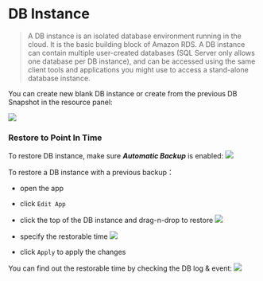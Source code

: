 # DB Instance

>A DB instance is an isolated database environment running in the cloud. It is the basic building block of Amazon RDS. A DB instance can contain multiple user-created databases (SQL Server only allows one database per DB instance), and can be accessed using the same client tools and applications you might use to access a stand-alone database instance.

You can create new blank DB instance or create from the previous DB Snapshot in the resource panel:

![](https://raw.githubusercontent.com/VisualOps/book-image/master/ide_resource_rds_instance.png)

### Restore to Point In Time

To restore DB instance, make sure ***Automatic Backup*** is enabled:
![](https://raw.githubusercontent.com/VisualOps/book-image/master/ide_property_rds_backup.jpg)

To restore a DB instance with a previous backup：
- open the app
- click `Edit App`
- click the top of the DB instance and drag-n-drop to restore
![](https://raw.githubusercontent.com/VisualOps/book-image/master/ide_resource_rds_restore.jpg)

- specify the restorable time
![](https://raw.githubusercontent.com/VisualOps/book-image/master/ide_canvas_rds_restore.jpg)
- click `Apply` to apply the changes

You can find out the restorable time by checking the DB log & event:
![](https://raw.githubusercontent.com/VisualOps/book-image/master/ide_property_log_backup.jpg)
